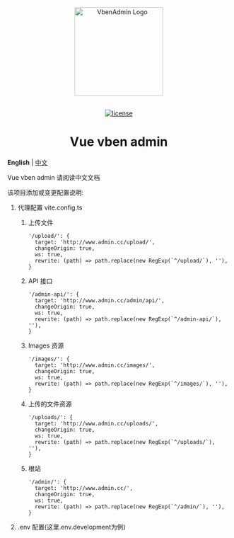 <div align="center"> <a href="https://github.com/anncwb/vue-vben-admin"> <img alt="VbenAdmin Logo" width="200" height="200" src="https://anncwb.github.io/anncwb/images/logo.png"> </a> <br> <br>

[![license](https://img.shields.io/github/license/anncwb/vue-vben-admin.svg)](LICENSE)

<h1>Vue vben admin</h1>
</div>

**English** | [中文](./README.zh-CN.md)

Vue vben admin 请阅读中文文档

该项目添加或变更配置说明:

1. 代理配置 vite.config.ts

   1. 上传文件

      ```
      '/upload/': {
        target: 'http://www.admin.cc/upload/',
        changeOrigin: true,
        ws: true,
        rewrite: (path) => path.replace(new RegExp(`^/upload/`), ''),
      }
      ```

   2. API 接口

      ```
      '/admin-api/': {
        target: 'http://www.admin.cc/admin/api/',
        changeOrigin: true,
        ws: true,
        rewrite: (path) => path.replace(new RegExp(`^/admin-api/`), ''),
      }
      ```

   3. Images 资源

      ```
      '/images/': {
        target: 'http://www.admin.cc/images/',
        changeOrigin: true,
        ws: true,
        rewrite: (path) => path.replace(new RegExp(`^/images/`), ''),
      }
      ```

   4. 上传的文件资源

      ```
      '/uploads/': {
        target: 'http://www.admin.cc/uploads/',
        changeOrigin: true,
        ws: true,
        rewrite: (path) => path.replace(new RegExp(`^/uploads/`), ''),
      }
      ```

   5. 根站

      ```
      '/admin/': {
        target: 'http://www.admin.cc/',
        changeOrigin: true,
        ws: true,
        rewrite: (path) => path.replace(new RegExp(`^/admin/`), ''),
      }
      ```

2. .env 配置(这里.env.development为例)
